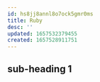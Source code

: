 ```yaml
---
id: hs8jj8annl8o7ock5gmr0ms
title: Ruby
desc: ''
updated: 1657532379455
created: 1657528911751
---
```


## sub-heading 1
